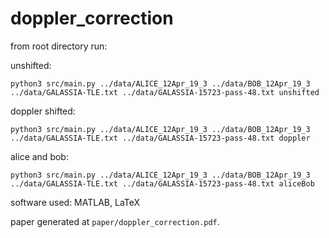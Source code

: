 # doppler_correction

from root directory run:

unshifted:
```
python3 src/main.py ../data/ALICE_12Apr_19_3 ../data/BOB_12Apr_19_3 ../data/GALASSIA-TLE.txt ../data/GALASSIA-15723-pass-48.txt unshifted
```

doppler shifted:
```
python3 src/main.py ../data/ALICE_12Apr_19_3 ../data/BOB_12Apr_19_3 ../data/GALASSIA-TLE.txt ../data/GALASSIA-15723-pass-48.txt doppler
```

alice and bob:
```
python3 src/main.py ../data/ALICE_12Apr_19_3 ../data/BOB_12Apr_19_3 ../data/GALASSIA-TLE.txt ../data/GALASSIA-15723-pass-48.txt aliceBob
```

software used: MATLAB, LaTeX

paper generated at `paper/doppler_correction.pdf`.
